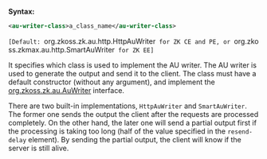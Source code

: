 **Syntax:**

```xml
<au-writer-class>a_class_name</au-writer-class>
```

`[Default: `org.zkoss.zk.au.http.HttpAuWriter` for ZK CE and PE, or `org.zkoss.zkmax.au.http.SmartAuWriter` for ZK EE]`

It specifies which class is used to implement the AU writer. The AU
writer is used to generate the output and send it to the client. The
class must have a default constructor (without any argument), and
implement the
[org.zkoss.zk.au.AuWriter](https://www.zkoss.org/javadoc/latest/zk/org/zkoss/zk/au/AuWriter.html) interface.

There are two built-in implementations, `HttpAuWriter` and
`SmartAuWriter`. The former one sends the output the client after the
requests are processed completely. On the other hand, the later one will
send a partial output first if the processing is taking too long (half
of the value specified in the `resend-delay` element). By sending the
partial output, the client will know if the server is still alive.


